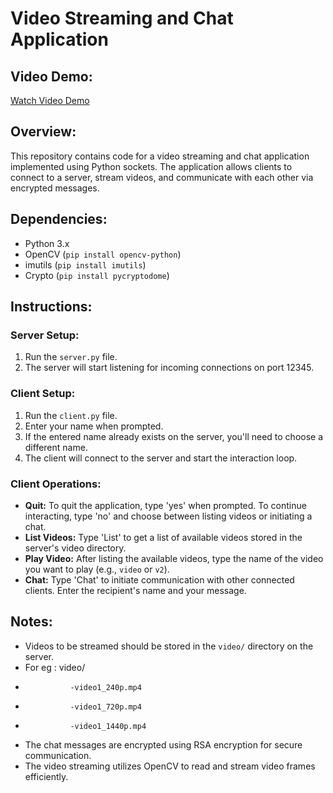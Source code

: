 # Video Streaming and Chat Application

## Video Demo:
[Watch Video Demo](https://drive.google.com/file/d/1LJyAnAMeViFKOv6X28HwfbGm1GV8eLmq/view?usp=sharing)

## Overview:

This repository contains code for a video streaming and chat application implemented using Python sockets. The application allows clients to connect to a server, stream videos, and communicate with each other via encrypted messages.

## Dependencies:

- Python 3.x
- OpenCV (`pip install opencv-python`)
- imutils (`pip install imutils`)
- Crypto (`pip install pycryptodome`)

## Instructions:

### Server Setup:
1. Run the `server.py` file.
2. The server will start listening for incoming connections on port 12345.

### Client Setup:
1. Run the `client.py` file.
2. Enter your name when prompted.
3. If the entered name already exists on the server, you'll need to choose a different name.
4. The client will connect to the server and start the interaction loop.

### Client Operations:
- **Quit:** To quit the application, type 'yes' when prompted. To continue interacting, type 'no' and choose between listing videos or initiating a chat.
- **List Videos:** Type 'List' to get a list of available videos stored in the server's video directory.
- **Play Video:** After listing the available videos, type the name of the video you want to play (e.g., `video` or `v2`).
- **Chat:** Type 'Chat' to initiate communication with other connected clients. Enter the recipient's name and your message.

## Notes:
- Videos to be streamed should be stored in the `video/` directory on the server.
- For eg : video/
-               -video1_240p.mp4
-               -video1_720p.mp4
-               -video1_1440p.mp4
- The chat messages are encrypted using RSA encryption for secure communication.
- The video streaming utilizes OpenCV to read and stream video frames efficiently.

